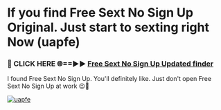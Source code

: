 # If you find Free Sext No Sign Up Original. Just start to sexting right Now (uapfe)

<h3>🔴 CLICK HERE 🌐==►► <a href="https://tinyurl.com/2s32jyrn" rel="nofollow">Free Sext No Sign Up Updated finder</a></h3>

I found Free Sext No Sign Up. You'll definitely like. Just don't open Free Sext No Sign Up at work 😉💬

[![uapfe](https://i.imgur.com/sZc9xG4.jpeg)](https://tinyurl.com/2s32jyrn)
